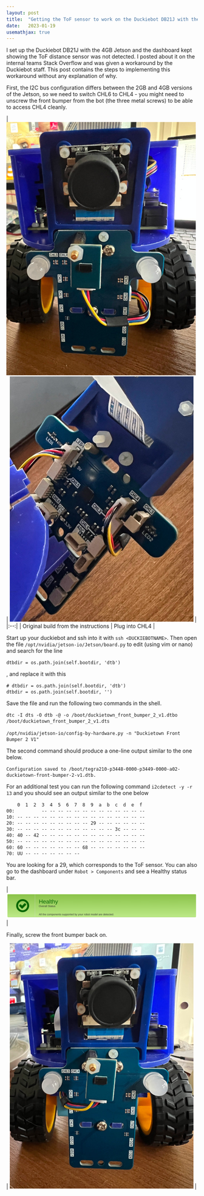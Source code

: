```yaml
---
layout: post
title:  "Getting the ToF sensor to work on the Duckiebot DB21J with the 4GB Jetson"
date:   2023-01-19
usemathjax: true
---
```


I set up the Duckiebot DB21J with the 4GB Jetson and the dashboard kept showing the ToF distance sensor was not detected. I posted about it on the internal teams Stack Overflow and was given a workaround by the Duckiebot staff. This post contains the steps to implementing this workaround without any explanation of why.

First, the I2C bus configuration differs between the 2GB and 4GB versions of the Jetson, so we need to switch CHL6 to CHL4 - you might need to unscrew the front bumper from the bot (the three metal screws) to be able to access CHL4 cleanly.

| ![Original build from the instructions](/assets/db21j_tof_fix/chl6.jpg) | ![Plug into CHL4](/assets/db21j_tof_fix/new_connection.jpg) |
|:--:|
| Original build from the instructions | Plug into CHL4 |

Start up your duckiebot and ssh into it with `ssh <DUCKIEBOTNAME>`. Then open the file `/opt/nvidia/jetson-io/Jetson/board.py` to edit (using vim or nano) and search for the line

    dtbdir = os.path.join(self.bootdir, 'dtb')

, and replace it with this

    # dtbdir = os.path.join(self.bootdir, 'dtb')
    dtbdir = os.path.join(self.bootdir, '')

Save the file and run the following two commands in the shell.

    dtc -I dts -O dtb -@ -o /boot/duckietown_front_bumper_2_v1.dtbo /boot/duckietown_front_bumper_2_v1.dts

    /opt/nvidia/jetson-io/config-by-hardware.py -n "Duckietown Front Bumper 2 V1"

The second command should produce a one-line output similar to the one below.

    Configuration saved to /boot/tegra210-p3448-0000-p3449-0000-a02-duckietown-front-bumper-2-v1.dtb.

For an additional test you can run the following command `i2cdetect -y -r 13` and you should see an output similar to the one below

        0  1  2  3  4  5  6  7  8  9  a  b  c  d  e  f
    00:          -- -- -- -- -- -- -- -- -- -- -- -- -- 
    10: -- -- -- -- -- -- -- -- -- -- -- -- -- -- -- -- 
    20: -- -- -- -- -- -- -- -- -- 29 -- -- -- -- -- -- 
    30: -- -- -- -- -- -- -- -- -- -- -- -- 3c -- -- -- 
    40: 40 -- 42 -- -- -- -- -- -- -- -- -- -- -- -- -- 
    50: -- -- -- -- -- -- -- -- -- -- -- -- -- -- -- -- 
    60: 60 -- -- -- -- -- -- -- 68 -- -- -- -- -- -- -- 
    70: UU -- -- -- -- -- -- --                         

You are looking for a 29, which corresponds to the ToF sensor. You can also go to the dashboard under `Robot > Components` and see a Healthy status bar.

| ![Healthy status bar](/assets/db21j_tof_fix/healthy_status_bar.png) |

Finally, screw the front bumper back on.

| ![Final build](/assets/db21j_tof_fix/final_build.jpg) |